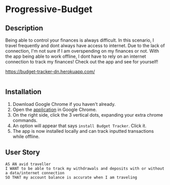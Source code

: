 # Progressive-Budget

## Description
Being able to control your finances is always difficult. In this scenario, I travel frequently and dont always have access to internet.
Due to the lack of connection, I'm not sure if I am overspending on my finances or not. With the app being able to work offline, I dont
have to rely on an internet connection to track my finances! Check out the app and see for yourself!

https://budget-tracker-dn.herokuapp.com/

![]()

## Installation
1. Download Google Chrome if you haven't already.
2. Open the [application](https://budget-tracker-dn.herokuapp.com/) in Google Chrome.
3. On the right side, click the 3 vertical dots, expanding your extra chrome commands.
4. An option will appear that says `install Budget Tracker`. Click it.
5. The app is now installed locally and can track inputted transactions while offline.

## User Story
```
AS AN avid traveller
I WANT to be able to track my withdrawals and deposits with or without a data/internet connection
SO THAT my account balance is accurate when I am traveling
```